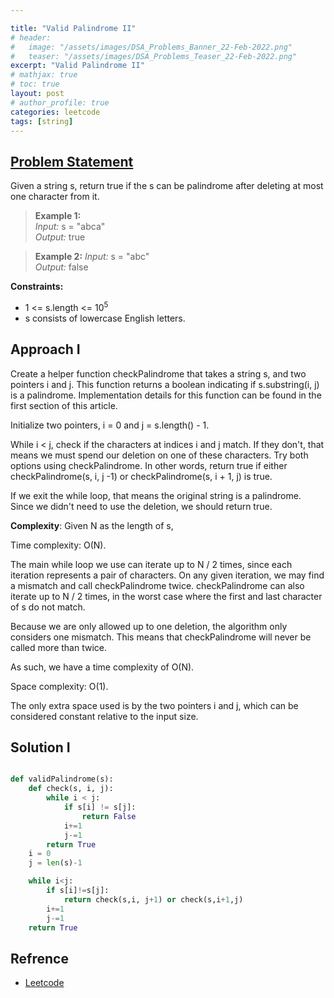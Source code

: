 ```yaml
---

title: "Valid Palindrome II"
# header:
#   image: "/assets/images/DSA_Problems_Banner_22-Feb-2022.png"
#   teaser: "/assets/images/DSA_Problems_Teaser_22-Feb-2022.png"
excerpt: "Valid Palindrome II"
# mathjax: true
# toc: true
layout: post
# author_profile: true
categories: leetcode
tags: [string]
---
```


## [Problem Statement](https://leetcode.com/problems/valid-palindrome-ii/)

Given a string s, return true if the s can be palindrome after deleting at most one character from it.


> **Example 1:** <br />
*Input:* s = "abca"<br />
*Output:* true<br />

> **Example 2:**
*Input:* s = "abc"<br />
*Output:* false<br />

**Constraints:**
* 1 <= s.length <= 10<sup>5<sup/>
* s consists of lowercase English letters.


## Approach I

Create a helper function checkPalindrome that takes a string s, and two pointers i and j. This function returns a boolean indicating if s.substring(i, j) is a palindrome. Implementation details for this function can be found in the first section of this article.

Initialize two pointers, i = 0 and j = s.length() - 1.

While i < j, check if the characters at indices i and j match. If they don't, that means we must spend our deletion on one of these characters. Try both options using checkPalindrome. In other words, return true if either checkPalindrome(s, i, j -1) or checkPalindrome(s, i + 1, j) is true.

If we exit the while loop, that means the original string is a palindrome. Since we didn't need to use the deletion, we should return true.

**Complexity**: 
Given N as the length of s,

Time complexity: O(N).

The main while loop we use can iterate up to N / 2 times, since each iteration represents a pair of characters. On any given iteration, we may find a mismatch and call checkPalindrome twice. checkPalindrome can also iterate up to N / 2 times, in the worst case where the first and last character of s do not match.

Because we are only allowed up to one deletion, the algorithm only considers one mismatch. This means that checkPalindrome will never be called more than twice.

As such, we have a time complexity of O(N).

Space complexity: O(1).

The only extra space used is by the two pointers i and j, which can be considered constant relative to the input size.


## Solution I
```python

def validPalindrome(s):
    def check(s, i, j):
        while i < j:
            if s[i] != s[j]:
                return False
            i+=1
            j-=1
        return True
    i = 0
    j = len(s)-1

    while i<j:
        if s[i]!=s[j]:
            return check(s,i, j+1) or check(s,i+1,j)
        i+=1
        j-=1
    return True

```


## Refrence
* [Leetcode](https://leetcode.com/problems/valid-palindrome-ii/solution/)
